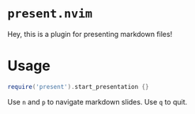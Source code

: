 # `present.nvim`

Hey, this is a plugin for presenting markdown files!

# Usage

```lua
require('present').start_presentation {}
```

Use `n` and `p` to navigate markdown slides. Use `q` to quit.
